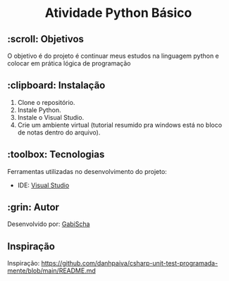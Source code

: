 
<h1 align="center">Atividade Python Básico</h1>



<h2 id=objective>:scroll: Objetivos</h2>

O objetivo é do projeto é continuar meus estudos na linguagem python e colocar em prática lógica de programação


<h2 id=installation>:clipboard: Instalação</h2>

1. Clone o repositório.
2. Instale Python.
3. Instale o  Visual Studio.
4. Crie um ambiente virtual (tutorial resumido pra windows está no bloco de notas dentro do arquivo).

<h2 id=technology>:toolbox: Tecnologias</h2>

Ferramentas utilizadas no desenvolvimento do projeto:

- IDE: <a href="https://visualstudio.microsoft.com/downloads/">Visual Studio</a>

<h2 id=author>:grin: Autor</h2>

Desenvolvido por: <a href="https://www.linkedin.com/in/gabrielaschaper/" target="_blank">GabiScha</a>



<h2 id=author> Inspiração</h2>

Inspiração: https://github.com/danhpaiva/csharp-unit-test-programada-mente/blob/main/README.md



